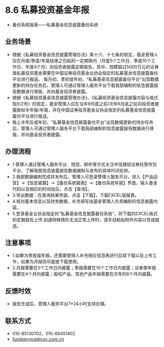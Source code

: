 # 8.6 私募投资基金年报
- 备份系统报表——私募基金信息披露备份系统

## <i class="hicon lb1"></i>业务场景
- 根据《私募投资基金信息披露管理办法》第十六、十七条的规定，基金管理人应在月度/季度/年度结束之日起的一定期限内（月度5个工作日、季度10个工作日、年度4个月）向投资者披露定期报告，其中，规模超过5000万元的证券类私募投资基金需要在中国证券投资基金业协会指定的私募基金信息披露备份平台进行报送。 每月初、季初或年初，“私募基金信息披露备份平台”出现数据更新的待办任务后，管理人可通过管理人服务平台下载我部编制的信息披露报告数据进行填报，并向基金投资者披露。
- 根据《私募投资基金信息披露管理办法》、《私募投资基金信息披露内容与格式指引2号》的规定，基金管理人应在当年9月底之前/次年6月底之前向投资者披露股权半年报/年报，并在中国证券投资基金业协会指定的私募基金信息披露备份平台进行报送。
- 每上半年后或年初，“私募基金信息披露备份平台”出现数据更新的待办任务后，管理人可通过管理人服务平台下载我部编制的信息披露报告数据进行填报，并向基金投资者披露。

## <i class="hicon lb2"></i>办理流程
- 1.管理人通过管理人服务平台、短信、邮件等方式关注中信建投证券托管外包平台，了解我部信息披露报告数据编制与发布的具体时间安排。
- 2.我部数据编制完成并发布后，管理人可登录管理人服务平台，进入【产品运营】->【信息披露】->【备份系统报表】->【备份系统年报】界面，输入基金代码以及相应的时间段后，点击【查询】。
- 3.导出数据：在查询结果界面，点击【下载】，下载EXCEL版报表。
- 4.核对基本信息以及财务数据，补充填写由基金管理人负责编制的信息披露内容。
- 5.登录基金业协会指定的“私募基金信息披露备份系统”，将下载的EXCEL格式的定期报告上传,如遇特殊情形无法正常上传时，请手动粘贴附件内容以完成报送。

## <i class="hicon lb3"></i>注意事项
- 1.如果为季报或年报，还需要管理人补充相应信息再进行后续下载以及上传工作，如果为月报则可直接下载使用。
- 2.月报需要在5个工作日内披露；季报需要在10个工作日内披露；证券类年报需要在4个月内披露；股权产品、其他产品年报需要在次年的6个月内披露。

## <i class="hicon lb4"></i>反馈时效
- 报告生成后，管理人服务平台7*24小时支持办理。

## <i class="hicon lb5"></i>联系方式
- 010-85130702，010-86451402
- fundservice@csc.com.cn

